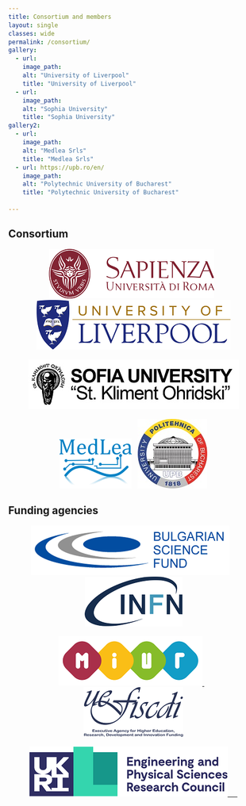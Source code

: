 ```yaml
---
title: Consortium and members
layout: single
classes: wide
permalink: /consortium/
gallery:
  - url: 
    image_path: 
    alt: "University of Liverpool"
    title: "University of Liverpool"
  - url: 
    image_path: 
    alt: "Sophia University"
    title: "Sophia University"
gallery2:
  - url: 
    image_path: 
    alt: "Medlea Srls"
    title: "Medlea Srls"
  - url: https://upb.ro/en/
    image_path: 
    alt: "Polytechnic University of Bucharest"
    title: "Polytechnic University of Bucharest"

---
```


## Consortium
<center>
<a href="https://www.uniroma1.it/it/"><img src="/assets/images/Uniroma1_logo.png" /></a>&nbsp;&nbsp;
<a href="https://www.liverpool.ac.uk/"><img src="/assets/images/university-of-liverpool-logo-freelogovectors.net_.png" /></a><br /><br />
<a href="https://www.uni-sofia.bg/eng"><img src="/assets/images/Sofia_University_Logo.jpg" /></a><br /><br />
<a href="https://medlea-tech.com/"><img src="/assets/images/medlea-logo-large-235x160.png" /></a>&nbsp;&nbsp;
<a href="https://upb.ro/en/"><img src="/assets/images/Universitatea_Politehnica_Bucuresti_logo.jpg" /></a>
</center>

## Funding agencies

<center>
<a href="https://www.flagera.eu/ourfunders/bulgaria-national-science-fund-bnsf/"><img src="/assets/images/BNSF_logo.jpg" alt="BNSF - Bulgarian National Science Fund (Bulgaria)" /></a> &nbsp;&nbsp;
<a href="https://home.infn.it/it/"><img src="/assets/images/INFN_logo.png" alt="INFN - Istituto Nazionale di Fisica Nucleare (Italy)" /></a> <br /><br /> 
<a href="https://www.miur.gov.it/"><img src="/assets/images/MIUR_logo.jpg" alt="MIUR - Italian Ministry of Education, University and Research (Italy)" /> </a> &nbsp;&nbsp;
<a href="https://uefiscdi.gov.ro/"><img src="/assets/images/UEFISCDI_logo.png" alt="UEFISCDI - Executive Agency for Higher Education, Research, Development and Innovation Funding (Romania)" /></a> <br /><br /> 
<a href="https://www.ukri.org/councils/epsrc/"><img src="/assets/images/EPSRC_logo.png" alt="EPSRC - Engineering and Physical Sciences Research Council (United Kingdom)" /> &nbsp;&nbsp;&nbsp;&nbsp; </a>
</center>